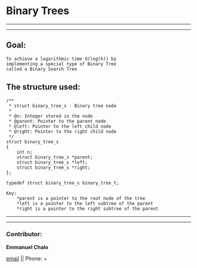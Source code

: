 # Binary Trees
---
---
## Goal:
```
To achieve a logarithmic time O(log(h)) by
implementing a special type of Binary Tree
called a Binary Search Tree
```

## The structure used:
```
/**
 * struct binary_tree_s - Binary tree node
 *
 * @n: Integer stored in the node
 * @parent: Pointer to the parent node
 * @left: Pointer to the left child node
 * @right: Pointer to the right child node
 */
struct binary_tree_s
{
    int n;
    struct binary_tree_s *parent;
    struct binary_tree_s *left;
    struct binary_tree_s *right;
};

typedef struct binary_tree_s binary_tree_t;

Key:
    *parent is a pointer to the root node of the tree
    *left is a pointer to the left subtree of the parent
    *right is a pointer to the right subtree of the parent
```
---
---
### Contributor:
**Emmanuel Chalo**

[email](https://mail.google.com/mail/emusyoka759@gmail.com "email") || Phone: +
